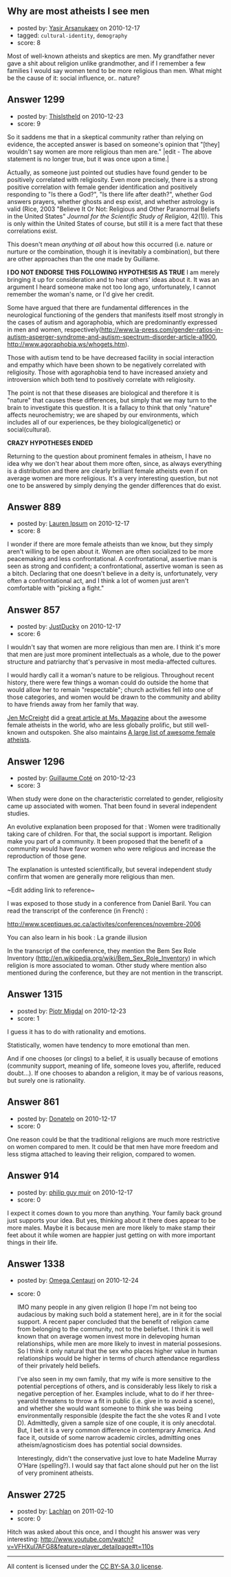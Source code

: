 ## Why are most atheists I see men

- posted by: [Yasir Arsanukaev](https://stackexchange.com/users/-1/197-yasir-arsanukaev) on 2010-12-17
- tagged: `cultural-identity`, `demography`
- score: 8

Most of well-known atheists and skeptics are men. My grandfather never gave a shit about religion unlike grandmother, and if I remember a few families I would say women tend to be more religious than men. What might be the cause of it: social influence, or.. nature?


## Answer 1299

- posted by: [ThisIstheId](https://stackexchange.com/users/-1/404-thisistheid) on 2010-12-23
- score: 9

<p>So it saddens me that in a skeptical community rather than relying on evidence, the accepted answer is based on someone's opinion that "[they] wouldn't say women are more religious than men are." 
|edit - The above statement is no longer true, but it was once upon a time.|</p>

<p>Actually, as someone just pointed out studies have found gender to be positively correlated with religiosity. Even more precisely, there is a strong positive correlation with female gender identification and positively responding to "Is there a God?", "Is there life after death?", whether God answers prayers, whether ghosts and esp exist, and whether astrology is valid  (Rice, 2003 "Believe It Or Not: Religious and Other Paranormal Beliefs in the United States" <em>Journal for the Scientific Study of Religion</em>, 42(1)). This is only within the United States of course, but still it is a mere fact that these correlations exist.</p>

<p>This doesn't mean <em>anything at all</em> about how this occurred (i.e. nature or nurture or the combination, though it is inevitably a combination), but there are other approaches than the one made by Guillame.</p>

<p><strong>I DO NOT ENDORSE THIS FOLLOWING HYPOTHESIS AS TRUE</strong> I am merely bringing it up for consideration and to hear others' ideas about it. It was an argument I heard someone make not too long ago, unfortunately, I cannot remember the woman's name, or I'd give her credit.</p>

<p>Some have argued that there are fundamental differences in the neurological functioning of the genders that manifests itself most strongly in the cases of autism and agoraphobia, which are predominantly expressed in men and women, respectively(<a href="http://www.la-press.com/gender-ratios-in-autism-asperger-syndrome-and-autism-spectrum-disorder-article-a1900" rel="nofollow">http://www.la-press.com/gender-ratios-in-autism-asperger-syndrome-and-autism-spectrum-disorder-article-a1900</a>, <a href="http://www.agoraphobia.ws/whogets.htm" rel="nofollow">http://www.agoraphobia.ws/whogets.htm</a>).</p>

<p>Those with autism tend to be have decreased facility in social interaction and empathy which have been shown to be negatively correlated with religiosity. 
Those with agoraphobia tend to have increased anxiety and introversion which both tend to positively correlate with religiosity.</p>

<p>The point is not that these diseases are biological and therefore it is "nature" that causes these differences, but simply that we may turn to the brain to investigate this question. It is a fallacy to think that only "nature" affects neurochemistry; we are shaped by our environments, which includes all of our experiences, be they biological(genetic) or social(cultural). </p>

<p><strong>CRAZY HYPOTHESES ENDED</strong></p>

<p>Returning to the question about prominent females in atheism, I have no idea why we don't hear about them more often, since, as always everything is a distribution and there are clearly brilliant female atheists even if on average women are more religious. It's a very interesting question, but not one to be answered by simply denying the gender differences that do exist.</p>



## Answer 889

- posted by: [Lauren Ipsum](https://stackexchange.com/users/-1/71-lauren-ipsum) on 2010-12-17
- score: 8

I wonder if there are more female atheists than we know, but they simply aren't willing to be open about it. Women are often socialized to be more peacemaking and less confrontational. A confrontational, assertive man is seen as strong and confident; a confrontational, assertive woman is seen as a bitch. Declaring that one doesn't believe in a deity is, unfortunately, very often a confrontational act, and I think a lot of women just aren't comfortable with "picking a fight."


## Answer 857

- posted by: [JustDucky](https://stackexchange.com/users/-1/201-justducky) on 2010-12-17
- score: 6

<p>I wouldn't say that women are more religious than men are. I think it's more that men are just more prominent intellectuals as a whole, due to the power structure and patriarchy that's pervasive in most media-affected cultures. </p>

<p>I would hardly call it a woman's nature to be religious. Throughout recent history, there were few things a woman could do outside the home that would allow her to remain "respectable"; church activities fell into one of those categories, and women would be drawn to the community and ability to have friends away from her family that way.</p>

<p><a href="http://www.blaghag.com/p/about.html" rel="nofollow">Jen McCreight</a> did a <a href="http://msmagazine.com/blog/blog/2010/11/03/where-are-all-the-atheist-women-right-here/" rel="nofollow">great article at Ms. Magazine</a> about the awesome female atheists in the world, who are less globally prolific, but still well-known and outspoken. She also maintains <a href="http://www.blaghag.com/2010/01/large-list-of-awesome-female-atheists.html" rel="nofollow">A large list of awesome female atheists</a>. </p>



## Answer 1296

- posted by: [Guillaume Coté](https://stackexchange.com/users/-1/408-guillaume-cot) on 2010-12-23
- score: 3

When study were done on the characteristic correlated to gender, religiosity came up associated with women.  That been found in several independent studies.

An evolutive explanation been proposed for that : Women were traditionally taking care of children.  For that, the social support is important.  Religion make you part of a community.  It been proposed that the benefit of a community would have favor women who were religious and increase the reproduction of those gene.

The explanation is untested scientifically, but several independent study confirm that women are generally more religious than men.

~Edit adding link to reference~

I was exposed to those study in a conference from Daniel Baril.  You can read the transcript of the conference (in French) :

http://www.sceptiques.qc.ca/activites/conferences/novembre-2006

You can also learn in his book : La grande illusion 

In the transcript of the conference, they mention the Bem Sex Role Inventory (http://en.wikipedia.org/wiki/Bem_Sex_Role_Inventory) in which religion is more associated to woman.  Other study where mention also mentioned during the conference, but they are not mention in the transcript.



## Answer 1315

- posted by: [Piotr Migdal](https://stackexchange.com/users/-1/375-piotr-migdal) on 2010-12-23
- score: 1

I guess it has to do with rationality and emotions.

Statistically, women have tendency to more emotional than men.

And if one chooses (or clings) to a belief, it is usually because of emotions (community support, meaning of life, someone loves you, afterlife, reduced doubt...). If one chooses to abandon a religion, it may be of various reasons, but surely one is rationality.


## Answer 861

- posted by: [Donatelo](https://stackexchange.com/users/-1/196-donatelo) on 2010-12-17
- score: 0

One reason could be that the traditional religions are much more restrictive on women compared to men. It could be that men have more freedom and less stigma attached to leaving their religion, compared to women.


## Answer 914

- posted by: [philip guy muir](https://stackexchange.com/users/-1/182-philip-guy-muir) on 2010-12-17
- score: 0

I expect it comes down to you more than anything. Your family back ground just supports your idea. But yes, thinking about it there does appear to be more males. Maybe it is because men are more likely to make stamp their feet about it while women are happier just getting on with more important things in their life.


## Answer 1338

- posted by: [Omega Centauri](https://stackexchange.com/users/-1/432-omega-centauri) on 2010-12-24
- score: 0

   IMO many people in any given religion (I hope I'm not being too audacious by making such bold a statement here), are in it for the social support. A recent paper concluded that the benefit of religion came from belonging to the community, not to the beliefset. I think it is well known that on average women invest more in delevoping human relationships, while men are more likely to invest in material possesions. So I think it only natural that the sex who places higher value in human relationships would be higher in terms of church attendance regardless of their privately held beliefs.

   I've also seen in my own family, that my wife is more sensitive to the potential perceptions of others, and is considerably less likely to risk a negative perception of her. Examples include, what to do if her three-yearold threatens to throw a fit in public (i.e. give in to avoid a scene), and whether she would want someone to think she was being environmentally responsible (despite the fact the she votes R and I vote D). Admittedly, given a sample size of one couple, it is only anecdotal. But, I bet it is a very common difference in contemprary America. And face it, outside of some narrow academic circles, admitting ones atheism/agnosticism does has potential social downsides.

  Interestingly, didn't the conservative just love to hate Madeline Murray O'Hare (spelling?). I would say that fact alone should put her on the list of very prominent atheists.


## Answer 2725

- posted by: [Lachlan](https://stackexchange.com/users/-1/1024-lachlan) on 2011-02-10
- score: 0

Hitch was asked about this once, and I thought his answer was very interesting: http://www.youtube.com/watch?v=VFHXul7AFG8&feature=player_detailpage#t=110s



---

All content is licensed under the [CC BY-SA 3.0 license](https://creativecommons.org/licenses/by-sa/3.0/).
